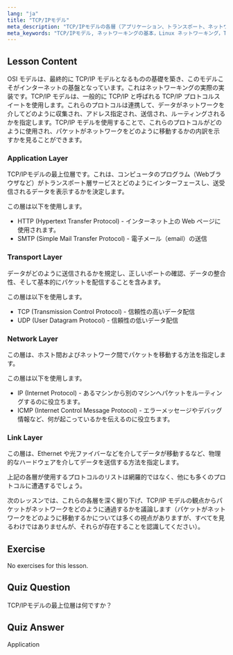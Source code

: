 ```yaml
---
lang: "ja"
title: "TCP/IPモデル"
meta_description: "TCP/IPモデルの各層（アプリケーション、トランスポート、ネットワーク、リンク）について学びます。データがネットワークをどのように移動するかを理解します。Linuxネットワーキングの旅を始めましょう！"
meta_keywords: "TCP/IPモデル, ネットワーキングの基本，Linux ネットワーキング，TCP, IP, 初心者向けチュートリアル，ネットワーク層，ガイド"
---
```


## Lesson Content

OSI モデルは、最終的に TCP/IP モデルとなるものの基礎を築き、このモデルこそがインターネットの基盤となっています。これはネットワーキングの実際の実装です。TCP/IP モデルは、一般的に TCP/IP と呼ばれる TCP/IP プロトコルスイートを使用します。これらのプロトコルは連携して、データがネットワークを介してどのように収集され、アドレス指定され、送信され、ルーティングされるかを指定します。TCP/IP モデルを使用することで、これらのプロトコルがどのように使用され、パケットがネットワークをどのように移動するかの内訳を示すかを見ることができます。

### Application Layer

TCP/IPモデルの最上位層です。これは、コンピュータのプログラム（Webブラウザなど）がトランスポート層サービスとどのようにインターフェースし、送受信されるデータを表示するかを決定します。

この層は以下を使用します。

- HTTP (Hypertext Transfer Protocol) - インターネット上の Web ページに使用されます。
- SMTP (Simple Mail Transfer Protocol) - 電子メール（email）の送信

### Transport Layer

データがどのように送信されるかを規定し、正しいポートの確認、データの整合性、そして基本的にパケットを配信することを含みます。

この層は以下を使用します。

- TCP (Transmission Control Protocol) - 信頼性の高いデータ配信
- UDP (User Datagram Protocol) - 信頼性の低いデータ配信

### Network Layer

この層は、ホスト間およびネットワーク間でパケットを移動する方法を指定します。

この層は以下を使用します。

- IP (Internet Protocol) - あるマシンから別のマシンへパケットをルーティングするのに役立ちます。
- ICMP (Internet Control Message Protocol) - エラーメッセージやデバッグ情報など、何が起こっているかを伝えるのに役立ちます。

### Link Layer

この層は、Ethernet や光ファイバーなどを介してデータが移動するなど、物理的なハードウェアを介してデータを送信する方法を指定します。

上記の各層が使用するプロトコルのリストは網羅的ではなく、他にも多くのプロトコルに遭遇するでしょう。

次のレッスンでは、これらの各層を深く掘り下げ、TCP/IP モデルの観点からパケットがネットワークをどのように通過するかを議論します（パケットがネットワークをどのように移動するかについては多くの視点がありますが、すべてを見るわけではありませんが、それらが存在することを認識してください）。

## Exercise

No exercises for this lesson.

## Quiz Question

TCP/IPモデルの最上位層は何ですか？

## Quiz Answer

Application
